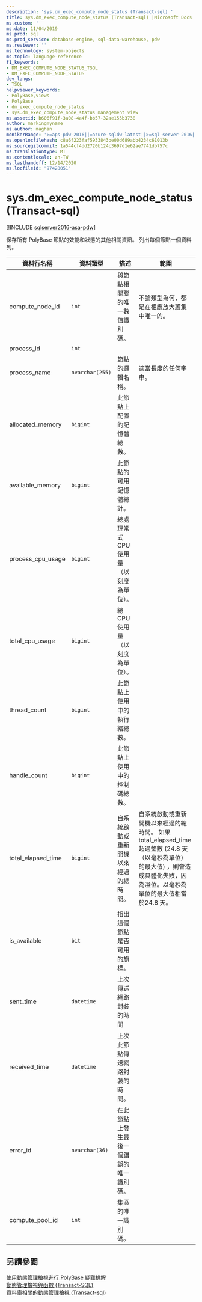 ```yaml
---
description: 'sys.dm_exec_compute_node_status (Transact-sql) '
title: sys.dm_exec_compute_node_status (Transact-sql) |Microsoft Docs
ms.custom: ''
ms.date: 11/04/2019
ms.prod: sql
ms.prod_service: database-engine, sql-data-warehouse, pdw
ms.reviewer: ''
ms.technology: system-objects
ms.topic: language-reference
f1_keywords:
- DM_EXEC_COMPUTE_NODE_STATUS_TSQL
- DM_EXEC_COMPUTE_NODE_STATUS
dev_langs:
- TSQL
helpviewer_keywords:
- PolyBase,views
- PolyBase
- dm_exec_compute_node_status
- sys.dm_exec_compute_node_status management view
ms.assetid: b606f91f-3a08-4a4f-bb57-32ae155b3738
author: markingmyname
ms.author: maghan
monikerRange: '>=aps-pdw-2016||=azure-sqldw-latest||>=sql-server-2016||>=sql-server-linux-2017||=azuresqldb-mi-current'
ms.openlocfilehash: c8a6f223faf5933843be00d689abb4234c61013b
ms.sourcegitcommit: 1a544cf4dd2720b124c3697d1e62ae7741db757c
ms.translationtype: MT
ms.contentlocale: zh-TW
ms.lasthandoff: 12/14/2020
ms.locfileid: "97428051"
---
```

# <a name="sysdm_exec_compute_node_status-transact-sql"></a>sys.dm_exec_compute_node_status (Transact-sql) 
[!INCLUDE [sqlserver2016-asa-pdw](../../includes/applies-to-version/sqlserver2016-asa-pdw.md)]

  保存所有 PolyBase 節點的效能和狀態的其他相關資訊。 列出每個節點一個資料列。  
  
|資料行名稱|資料類型|描述|範圍|  
|-----------------|---------------|-----------------|-----------|  
|compute_node_id|`int`|與節點相關聯的唯一數值識別碼。|不論類型為何，都是在相應放大叢集中唯一的。|  
|process_id|`int`|||  
|process_name|`nvarchar(255)`|節點的邏輯名稱。|適當長度的任何字串。|  
|allocated_memory|`bigint`|此節點上配置的記憶體總數。||  
|available_memory|`bigint`|此節點的可用記憶體總計。||  
|process_cpu_usage|`bigint`|總處理常式 CPU 使用量（以刻度為單位）。||  
|total_cpu_usage|`bigint`|總 CPU 使用量（以刻度為單位）。||  
|thread_count|`bigint`|此節點上使用中的執行緒總數。||  
|handle_count|`bigint`|此節點上使用中的控制碼總數。||  
|total_elapsed_time|`bigint`|自系統啟動或重新開機以來經過的總時間。|自系統啟動或重新開機以來經過的總時間。 如果 total_elapsed_time 超過整數 (24.8 天（以毫秒為單位）的最大值) ，則會造成具體化失敗，因為溢位。以毫秒為單位的最大值相當於24.8 天。|  
|is_available|`bit`|指出這個節點是否可用的旗標。||  
|sent_time|`datetime`|上次傳送網路封裝的時間||  
|received_time|`datetime`|上次此節點傳送網路封裝的時間。||  
|error_id|`nvarchar(36)`|在此節點上發生最後一個錯誤的唯一識別碼。||
|compute_pool_id|`int`|集區的唯一識別碼。|

## <a name="see-also"></a>另請參閱  
 [使用動態管理檢視進行 PolyBase 疑難排解](/previous-versions/sql/sql-server-2016/mt146389(v=sql.130))   
 [動態管理檢視與函數 &#40;Transact-SQL&#41;](~/relational-databases/system-dynamic-management-views/system-dynamic-management-views.md)   
 [資料庫相關的動態管理檢視 &#40;Transact-sql&#41;](../../relational-databases/system-dynamic-management-views/database-related-dynamic-management-views-transact-sql.md)  
  

